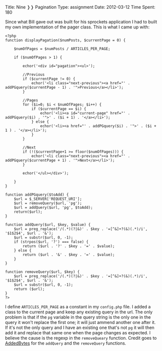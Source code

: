 Title: Nine &#10093;&#10093; Pagination
Type: assignment
Date: 2012-03-12
Time Spent: 180

Since what Bill gave out was built for his sprockets application I had to built my own implementation of the pager class. This is what I came up with:

	<?php
	function displayPagation($numPosts, $currentPage = 0) {
		
		$numOfPages = $numPosts / ARTICLES_PER_PAGE;
		
		if ($numOfPages > 1) {
		
			echor('<div id="pagation"><ul>');
			
			//Previous
			if ($currentPage != 0) {
				echor('<li class="next-previous"><a href="' . addPGquery($currentPage - 1) . '">Previous</a></li>');
			}
			
			//Pages
			for ($i=0; $i < $numOfPages; $i++) {
				if ($currentPage == $i) {
					echor('<li><a id="current-page" href="' . addPGquery($i) . '">' . ($i + 1) . '</a></li>');
				} else {
					echor('<li><a href="' . addPGquery($i) . '">' . ($i + 1 ) . '</a></li>');
				}
			}
			
			//Next
			if (!($currentPage+1 >= floor($numOfPages))) {
				echor('<li class="next-previous"><a href="' . addPGquery($currentPage + 1) . '">Next</a></li>');
			}
			
			echor('</ul></div>');
			
		}
	}
	
	function addPGquery($toAdd) {
		$url = $_SERVER['REQUEST_URI'];
		$url = removeQuery($url, 'pg');
		$url = addQuery($url, 'pg', $toAdd);
		return($url);
	}
	
	function addQuery($url, $key, $value) {
	    $url = preg_replace('/(.*)(?|&)' . $key . '=[^&]+?(&)(.*)/i', '$1$2$4', $url . '&');
	    $url = substr($url, 0, -1);
	    if (strpos($url, '?') === false) {
	        return ($url . '?' . $key . '=' . $value);
	    } else {
	        return ($url . '&' . $key . '=' . $value);
	    }
	}
	
	function removeQuery($url, $key) {
	    $url = preg_replace('/(.*)(?|&)' . $key . '=[^&]+?(&)(.*)/i', '$1$2$4', $url . '&');
	    $url = substr($url, 0, -1);
	    return ($url);
	}
	?>

I define `ARTICLES_PER_PAGE` as a constant in my `config.php` file. I added a class to the current page and keep any existing query in the url. The only problem is that if the `pg` variable in the query string is the only one in the query it won't replace the first one; it will just ammend another one after it. If it's not the only query and I have an existing one that's not `pg` it will then add it and replace that same one when the page changes as expected. I believe the cause is the regexp in the `removeQueary` function. Credit goes to [AddedBytes](http://www.addedbytes.com/lab/php-querystring-functions/) for the `addQuery` and the `removeQuery` functions.
